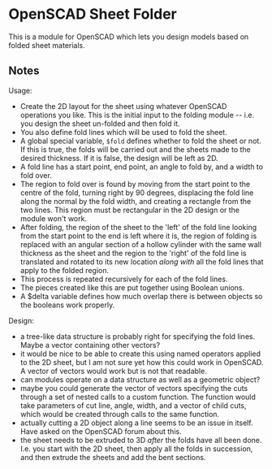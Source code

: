 # OpenSCAD Sheet Folder

This is a module for OpenSCAD which lets you design models based on folded sheet materials.

## Notes

Usage:
- Create the 2D layout for the sheet using whatever OpenSCAD operations you like. This is the initial input to the folding module -- i.e. you design the sheet un-folded and then fold it.
- You also define fold lines which will be used to fold the sheet.
- A global special variable, `$fold` defines whether to fold the sheet or not. If this is true, the folds will be carried out and the sheets made to the desired thickness. If it is false, the design will be left as 2D.
- A fold line has a start point, end point, an angle to fold by, and a width to fold over. 
- The region to fold over is found by moving from the start point to the centre of the fold, turning right by 90 degrees, displacing the fold line along the normal by the fold width, and creating a rectangle from the two lines. This region must be rectangular in the 2D design or the module won't work.
- After folding, the region of the sheet to the 'left' of the fold line looking from the start point to the end is left where it is, the region of folding is replaced with an angular section of a hollow cylinder with the same wall thickness as the sheet and the region to the 'right' of the fold line is translated and rotated to its new location *along* *with* all the fold lines that apply to the folded region.
- This process is repeated recursively for each of the fold lines.
- The pieces created like this are put together using Boolean unions.
- A $delta variable defines how much overlap there is between objects so the booleans work properly.

Design:
- a tree-like data structure is probably right for specifying the fold lines. Maybe a vector containing other vectors? 
- it would be nice to be able to create this using named operators applied to the 2D sheet, but I am not sure yet how this could work in OpenSCAD. A vector of vectors would work but is not that readable.
- can modules operate on a data structure as well as a geometric object?
- maybe you could generate the vector of vectors specifying the cuts through a set of nested calls to a custom function. The function would take parameters of cut line, angle, width, and a vector of child cuts, which would be created through calls to the same function.
- actually cutting a 2D object along a line seems to be an issue in itself. Have asked on the OpenSCAD forum about this.
- the sheet needs to be extruded to 3D *after* the folds have all been done. I.e. you start with the 2D sheet, then apply all the folds in succession, and then extrude the sheets and add the bent sections.
